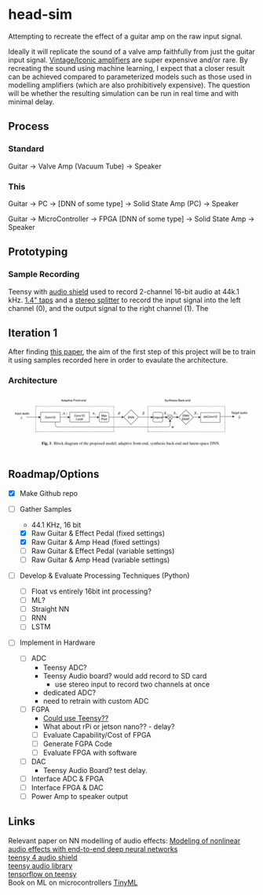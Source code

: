 # head-sim

Attempting to recreate the effect of a guitar amp on the raw input signal.

Ideally it will replicate the sound of a valve amp faithfully from just the guitar input signal. [Vintage/Iconic amplifiers](https://www.guitarworld.com/gear/10-most-iconic-guitar-amps) are super expensive and/or rare. By recreating the sound using machine learning, I expect that a closer result can be achieved compared to parameterized models such as those used in modelling amplifiers (which are also prohibitively expensive). The question will be whether the resulting simulation can be run in real time and with minimal delay.

## Process 

### Standard

Guitar -> Valve Amp (Vacuum Tube) -> Speaker

### This

Guitar -> PC -> [DNN of some type] -> Solid State Amp (PC) -> Speaker

Guitar -> MicroController -> FPGA [DNN of some type] -> Solid State Amp -> Speaker

## Prototyping

### Sample Recording

Teensy with [audio shield][audioshield] used to record 2-channel 16-bit audio at 44k.1 kHz.
[1.4" taps][mono_tap] and a [stereo splitter][stereo_splitter] to record the input signal into the left channel (0), and the output signal to the right channel (1).
The 

## Iteration 1

After finding [this paper][RR2019], the aim of the first step of this project will be to train it using samples recorded here in order to evaulate the architecture.

### Architecture

![network architecture from Ramirez, Reiss 2019][architecture]

## Roadmap/Options

- [x] Make Github repo

- [ ] Gather Samples
  - 44.1 KHz, 16 bit
  - [x] Raw Guitar & Effect Pedal (fixed settings)
  - [x] Raw Guitar & Amp Head (fixed settings)
  - [ ] Raw Guitar & Effect Pedal (variable settings)
  - [ ] Raw Guitar & Amp Head (variable settings)

- [ ] Develop & Evaluate Processing Techniques (Python)
  - [ ] Float vs entirely 16bit int processing?
  - [ ] ML?
  - [ ] Straight NN
  - [ ] RNN
  - [ ] LSTM
  
- [ ] Implement in Hardware
  - [ ] ADC
    - Teensy ADC?
    - Teensy Audio board? would add record to SD card
      - use stereo input to record two channels at once
    - dedicated ADC?
    - need to retrain with custom ADC
  - [ ] FGPA
    - [Could use Teensy??](https://community.arm.com/developer/ip-products/processors/b/processors-ip-blog/posts/new-neural-network-kernels-boost-efficiency-in-microcontrollers-by-5x)
    - What about rPi or jetson nano?? - delay?
    - [ ] Evaluate Capability/Cost of FPGA
    - [ ] Generate FGPA Code
    - [ ] Evaluate FPGA with software
  - [ ] DAC
    - Teensy Audio Board? test delay.
  - [ ] Interface ADC & FPGA
  - [ ] Interface FPGA & DAC
  - [ ] Power Amp to speaker output

## Links

Relevant paper on NN modelling of audio effects: [Modeling of nonlinear audio effects with end-to-end deep neural networks][RR2019]  
[teensy 4 audio shield][audioshield]  
[teensy audio library][teensy_audio]  
[tensorflow on teensy][teensytf]  
Book on ML on microcontrollers [TinyML][tinyml]  

[teensy protopedal]: https://learn.sparkfun.com/tutorials/proto-pedal-example-programmable-digital-pedal/all

[teensy guitar shield ($$$)]: https://www.tindie.com/products/Blackaddr/arduino-teensy-guitar-audio-shield/

[teensytf]: https://forum.pjrc.com/threads/57441-Tensorflow-on-Teensy  

[tinyml]: https://tinymlbook.com/
  
[teensy_audio]: https://www.pjrc.com/teensy/td_libs_Audio.html

[architecture]: ./figures/NN_arch.png "Network Architecure"

[RR2019]: https://arxiv.org/pdf/1810.06603.pdf

[audioshield]: https://www.pjrc.com/store/teensy3_audio.html

[stereo_splitter]: https://www.amazon.com/gp/product/B005HGM1D6

[mono_tap]: https://www.amazon.com/gp/product/B000068O53/

